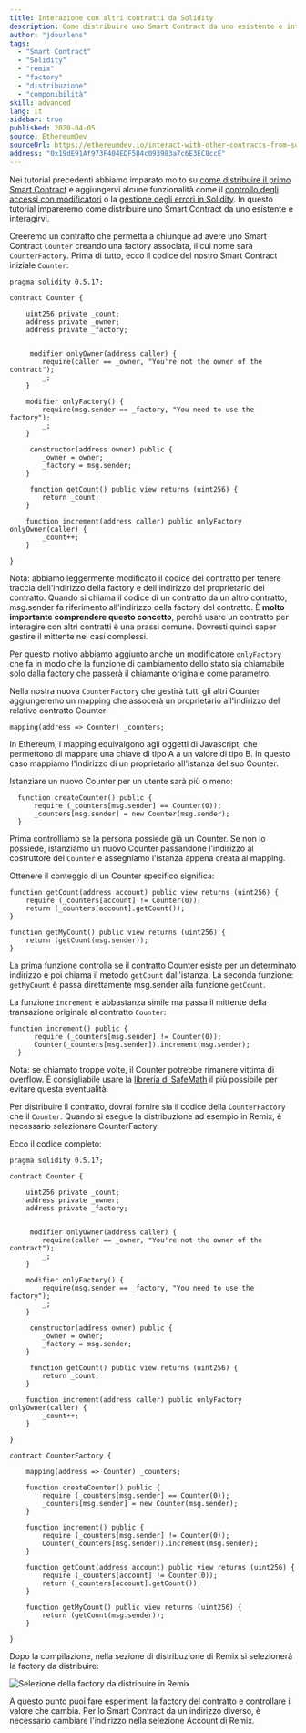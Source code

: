 ```yaml
---
title: Interazione con altri contratti da Solidity
description: Come distribuire uno Smart Contract da uno esistente e interagirvi
author: "jdourlens"
tags:
  - "Smart Contract"
  - "Solidity"
  - "remix"
  - "factory"
  - "distribuzione"
  - "componibilità"
skill: advanced
lang: it
sidebar: true
published: 2020-04-05
source: EthereumDev
sourceUrl: https://ethereumdev.io/interact-with-other-contracts-from-solidity/
address: "0x19dE91Af973F404EDF5B4c093983a7c6E3EC8ccE"
---
```


Nei tutorial precedenti abbiamo imparato molto su [come distribuire il primo Smart Contract](/developers/tutorials/deploying-your-first-smart-contract/) e aggiungervi alcune funzionalità come il [controllo degli accessi con modificatori](https://ethereumdev.io/organize-your-code-and-control-access-to-your-smart-contract-with-modifiers/) o la [gestione degli errori in Solidity](https://ethereumdev.io/handle-errors-in-solidity-with-require-and-revert/). In questo tutorial impareremo come distribuire uno Smart Contract da uno esistente e interagirvi.

Creeremo un contratto che permetta a chiunque ad avere uno Smart Contract `Counter` creando una factory associata, il cui nome sarà `CounterFactory`. Prima di tutto, ecco il codice del nostro Smart Contract iniziale `Counter`:

```solidity
pragma solidity 0.5.17;

contract Counter {

    uint256 private _count;
    address private _owner;
    address private _factory;


     modifier onlyOwner(address caller) {
        require(caller == _owner, "You're not the owner of the contract");
        _;
    }

    modifier onlyFactory() {
        require(msg.sender == _factory, "You need to use the factory");
        _;
    }

     constructor(address owner) public {
        _owner = owner;
        _factory = msg.sender;
    }

     function getCount() public view returns (uint256) {
        return _count;
    }

    function increment(address caller) public onlyFactory onlyOwner(caller) {
        _count++;
    }

}
```

Nota: abbiamo leggermente modificato il codice del contratto per tenere traccia dell'indirizzo della factory e dell'indirizzo del proprietario del contratto. Quando si chiama il codice di un contratto da un altro contratto, msg.sender fa riferimento all'indirizzo della factory del contratto. È **molto importante comprendere questo concetto**, perché usare un contratto per interagire con altri contratti è una prassi comune. Dovresti quindi saper gestire il mittente nei casi complessi.

Per questo motivo abbiamo aggiunto anche un modificatore `onlyFactory` che fa in modo che la funzione di cambiamento dello stato sia chiamabile solo dalla factory che passerà il chiamante originale come parametro.

Nella nostra nuova `CounterFactory` che gestirà tutti gli altri Counter aggiungeremo un mapping che assocerà un proprietario all'indirizzo del relativo contratto Counter:

```solidity
mapping(address => Counter) _counters;
```

In Ethereum, i mapping equivalgono agli oggetti di Javascript, che permettono di mappare una chiave di tipo A a un valore di tipo B. In questo caso mappiamo l'indirizzo di un proprietario all'istanza del suo Counter.

Istanziare un nuovo Counter per un utente sarà più o meno:

```solidity
  function createCounter() public {
      require (_counters[msg.sender] == Counter(0));
      _counters[msg.sender] = new Counter(msg.sender);
  }
```

Prima controlliamo se la persona possiede già un Counter. Se non lo possiede, istanziamo un nuovo Counter passandone l'indirizzo al costruttore del `Counter` e assegniamo l'istanza appena creata al mapping.

Ottenere il conteggio di un Counter specifico significa:

```solidity
function getCount(address account) public view returns (uint256) {
    require (_counters[account] != Counter(0));
    return (_counters[account].getCount());
}

function getMyCount() public view returns (uint256) {
    return (getCount(msg.sender));
}
```

La prima funzione controlla se il contratto Counter esiste per un determinato indirizzo e poi chiama il metodo `getCount` dall'istanza. La seconda funzione: `getMyCount` è passa direttamente msg.sender alla funzione `getCount`.

La funzione `increment` è abbastanza simile ma passa il mittente della transazione originale al contratto `Counter`:

```solidity
function increment() public {
      require (_counters[msg.sender] != Counter(0));
      Counter(_counters[msg.sender]).increment(msg.sender);
  }
```

Nota: se chiamato troppe volte, il Counter potrebbe rimanere vittima di overflow. È consigliabile usare la [libreria di SafeMath](https://ethereumdev.io/using-safe-math-library-to-prevent-from-overflows/) il più possibile per evitare questa eventualità.

Per distribuire il contratto, dovrai fornire sia il codice della `CounterFactory` che il `Counter`. Quando si esegue la distribuzione ad esempio in Remix, è necessario selezionare CounterFactory.

Ecco il codice completo:

```solidity
pragma solidity 0.5.17;

contract Counter {

    uint256 private _count;
    address private _owner;
    address private _factory;


     modifier onlyOwner(address caller) {
        require(caller == _owner, "You're not the owner of the contract");
        _;
    }

    modifier onlyFactory() {
        require(msg.sender == _factory, "You need to use the factory");
        _;
    }

     constructor(address owner) public {
        _owner = owner;
        _factory = msg.sender;
    }

     function getCount() public view returns (uint256) {
        return _count;
    }

    function increment(address caller) public onlyFactory onlyOwner(caller) {
        _count++;
    }

}

contract CounterFactory {

    mapping(address => Counter) _counters;

    function createCounter() public {
        require (_counters[msg.sender] == Counter(0));
        _counters[msg.sender] = new Counter(msg.sender);
    }

    function increment() public {
        require (_counters[msg.sender] != Counter(0));
        Counter(_counters[msg.sender]).increment(msg.sender);
    }

    function getCount(address account) public view returns (uint256) {
        require (_counters[account] != Counter(0));
        return (_counters[account].getCount());
    }

    function getMyCount() public view returns (uint256) {
        return (getCount(msg.sender));
    }

}
```

Dopo la compilazione, nella sezione di distribuzione di Remix si selezionerà la factory da distribuire:

![Selezione della factory da distribuire in Remix](./counterfactory-deploy.png)

A questo punto puoi fare esperimenti la factory del contratto e controllare il valore che cambia. Per lo Smart Contract da un indirizzo diverso, è necessario cambiare l'indirizzo nella selezione Account di Remix.
